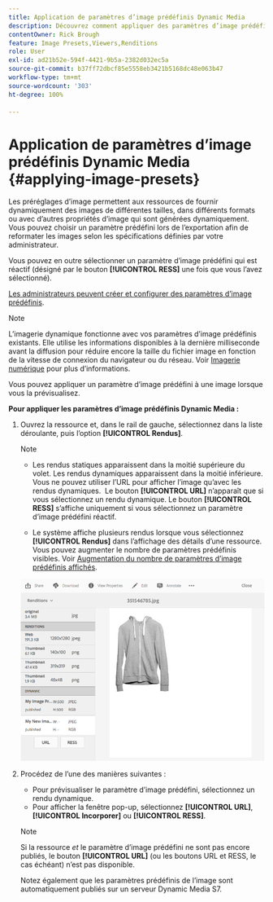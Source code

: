 ```yaml
---
title: Application de paramètres d’image prédéfinis Dynamic Media
description: Découvrez comment appliquer des paramètres d’image prédéfinis Dynamic Media.
contentOwner: Rick Brough
feature: Image Presets,Viewers,Renditions
role: User
exl-id: ad21b52e-594f-4421-9b5a-2382d032ec5a
source-git-commit: b37ff72dbcf85e5558eb3421b5168dc48e063b47
workflow-type: tm+mt
source-wordcount: '303'
ht-degree: 100%

---
```


# Application de paramètres d’image prédéfinis Dynamic Media {#applying-image-presets}

Les préréglages d’image permettent aux ressources de fournir dynamiquement des images de différentes tailles, dans différents formats ou avec d’autres propriétés d’image qui sont générées dynamiquement. Vous pouvez choisir un paramètre prédéfini lors de l’exportation afin de reformater les images selon les spécifications définies par votre administrateur.

Vous pouvez en outre sélectionner un paramètre d’image prédéfini qui est réactif (désigné par le bouton **[!UICONTROL RESS]** une fois que vous l’avez sélectionné).

[Les administrateurs peuvent créer et configurer des paramètres d’image prédéfinis](managing-image-presets.md).

>[!NOTE]
>
>L’imagerie dynamique fonctionne avec vos paramètres d’image prédéfinis existants. Elle utilise les informations disponibles à la dernière milliseconde avant la diffusion pour réduire encore la taille du fichier image en fonction de la vitesse de connexion du navigateur ou du réseau. Voir [Imagerie numérique](imaging-faq.md) pour plus d’informations.

Vous pouvez appliquer un paramètre d’image prédéfini à une image lorsque vous la prévisualisez.

**Pour appliquer les paramètres d’image prédéfinis Dynamic Media :**

1. Ouvrez la ressource et, dans le rail de gauche, sélectionnez dans la liste déroulante, puis l’option **[!UICONTROL Rendus]**.

   >[!NOTE]
   >
   >* Les rendus statiques apparaissent dans la moitié supérieure du volet. Les rendus dynamiques apparaissent dans la moitié inférieure. Vous ne pouvez utiliser l’URL pour afficher l’image qu’avec les rendus dynamiques.  Le bouton **[!UICONTROL URL]** n’apparaît que si vous sélectionnez un rendu dynamique. Le bouton **[!UICONTROL RESS]** s’affiche uniquement si vous sélectionnez un paramètre d’image prédéfini réactif.
   >
   >* Le système affiche plusieurs rendus lorsque vous sélectionnez **[!UICONTROL Rendus]** dans l’affichage des détails d’une ressource. Vous pouvez augmenter le nombre de paramètres prédéfinis visibles. Voir [Augmentation du nombre de paramètres d’image prédéfinis affichés](managing-image-presets.md#increasing-or-decreasing-the-number-of-image-presets-that-display).

   ![chlimage_1-208](assets/chlimage_1-208.png)

1. Procédez de l’une des manières suivantes :

   * Pour prévisualiser le paramètre d’image prédéfini, sélectionnez un rendu dynamique.
   * Pour afficher la fenêtre pop-up, sélectionnez **[!UICONTROL URL]**, **[!UICONTROL Incorporer]** ou **[!UICONTROL RESS]**.

   >[!NOTE]
   >
   >Si la ressource *et* le paramètre d’image prédéfini ne sont pas encore publiés, le bouton **[!UICONTROL URL]** (ou les boutons URL et RESS, le cas échéant) n’est pas disponible.
   >
   >Notez également que les paramètres prédéfinis de l’image sont automatiquement publiés sur un serveur Dynamic Media S7.
